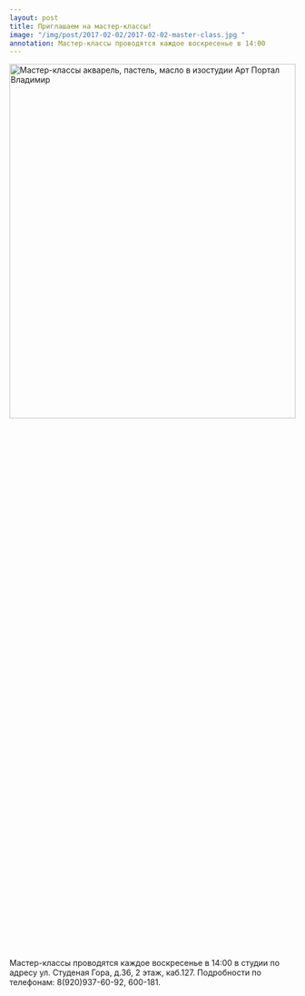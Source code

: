 ```yaml
---
layout: post
title: Приглашаем на мастер-классы!
image: "/img/post/2017-02-02/2017-02-02-master-class.jpg "
annotation: Мастер-классы проводятся каждое воскресенье в 14:00
---
```

<img src="{{ site.baseurl }}/img/post/2017-02-02/2017-02-02-master-class.jpg " 
  text-align="center" width="100%" height="40%" alt="Мастер-классы акварель, пастель, масло в изостудии Арт Портал Владимир">
  
  
Мастер-классы проводятся каждое воскресенье в 14:00 в студии по адресу ул. Студеная Гора, д.36, 2 этаж, каб.127. Подробности по телефонам: 8(920)937-60-92, 600-181.
